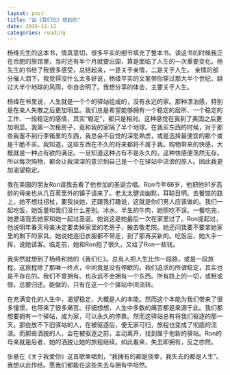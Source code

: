 ```yaml
---
layout: post
title: "由《我们仨》想到的"
date: 2016-12-12
categories: reading
---
```


杨绛先生的这本书，情真意切，很多平实的细节填充了整本书。读这书的时候我正在合肥的旅馆里，当时还有半个月就要出国，算是面临了人生的一次重要变化。杨先生的书给了我很多感受，总结起来，一是关于亲情，二是关于人生。 亲情的部分催人泪下，我觉得没什么太多好说，杨绛平实的文笔带你穿过那大半个世纪、越过大半个地球的风雨，你自会明了。我想分享的体会，主要关于人生。

杨绛在书里说，人生就是一个个的驿站组成的，没有永远的家。那种漂泊感，特别是在亲人失散之后更加明显。我们总是希望能够拥有一个稳定的居所、一个稳定的工作、一段稳定的感情，其实“稳定”，都只是相对。这种感觉在我到了美国之后更加明显。我第一次租房子，竟和我的家隔了半个地球。在我买东西的时候，对于那些我塞不到行李箱里的东西，我总会不自觉的深思熟虑，或是选择最便宜的那个或是干脆不买。我知道，这些东西在不久的将来都将不属于我。购物带来的快感，大概就是一种占有欲的满足。一旦知道这种占有不是永久的，这种快感便荡然无存。所以每次购物，都会让我深深的意识到自己是一个在驿站中流浪的旅人。因此我更加渴望稳定。

我在美国的朋友Ron请我去看了他参加的圣诞合唱。Ron今年66岁，他把他91岁高龄的母亲也从几百英里外的镇子请来了。老太太健谈幽默，耳聪目明。去餐馆的路上，她不想拄拐杖，要我扶她，还跟我打趣说，这就是你们男人应该做的。我们一起吃饭，她饭量和我们没什么差别。冰水、半生的牛肉，她照吃不误。一餐吃完，她邀请我去她家和她一起过圣诞。她说这是她最后一次在家里过了。Ron提起过，他说明年春天母亲决定要卖掉家里的老房子，搬去敬老院。她还问我要不要拿她家里的剩下的家具。她说她连旧衣服都不带走，到了那再买新的。吃饭后，她大手一挥，说她请客。临走前，她和Ron抱了很久，又给了Ron一些钱。

我突然就想到了杨绛和她的《我们仨》。总有人把人生比作一段路，或是一段旅程。这旅程除了那唯一终点，中间竟是没有停歇的。我们追求的所谓稳定，其实也是不存在的。我们不曾拥有、也永远不会拥有一个东西。所有路上的一切，或租或借，总要归还。能做的，只有在这一个个驿站中间流转。

在充满变化的人生中，渴望稳定，大概是人的本能。然而这个本能为我们带来了很多憧憬，也带来了很多痛苦。仔细想想，人生中多数的痛苦都是来源于此。我们都想要拥有一个驿站，成为家，可以永久的停靠。然而这驿站总有将我们驱逐的那一天。那些放不下旧驿站的人，在被驱逐后，便无家可归，旅程也变成了彻底的流浪。而那些洒脱的人，会在被驱逐之前，主动离开，找到属于他新的驿站。Ron的母亲就是后者，她的洒脱让她的旅程继续。如此看来，失去即拥有，反之亦然。

张悬在《关于我爱你》这首歌里唱到，“我拥有的都是侥幸，我失去的都是人生”。我想以此作结。愿我们都能在这些失去与拥有中坦然。

